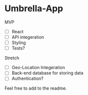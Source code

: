 # Umbrella-App


MVP 

* [ ] React 
* [ ] API integeration
* [ ] Styling 
* [ ] Tests?

Stretch

* [ ] Geo-Location Integeration 
* [ ] Back-end database for storing data
* [ ] Authentication?

Feel free to add to the readme. 

